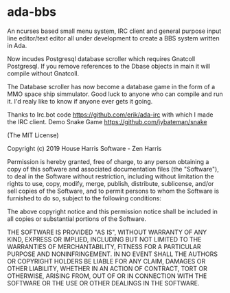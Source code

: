 # ada-bbs

An ncurses based small menu system, IRC client and general purpose input line editor/text editor all under development to create a BBS system written in Ada.

Now incudes Postgresql database scroller which requires Gnatcoll Postgresql. If you remove references to the Dbase objects in main it will compile without Gnatcoll. 

The Database scroller has now become a database game in the form of a MMO space ship simmulator. Good luck to anyone
who can compile and run it. I'd realy like to know if anyone ever gets it going.

Thanks to Irc.bot code https://github.com/erik/ada-irc with which I made the IRC client.
      Demo Snake Game https://github.com/jybateman/snake





(The MIT License)

Copyright (c) 2019 House Harris Software - Zen Harris

Permission is hereby granted, free of charge, to any person obtaining a copy of this software and associated documentation files (the "Software"), to deal in the Software without restriction, including without limitation the rights to use, copy, modify, merge, publish, distribute, sublicense, and/or sell copies of the Software, and to permit persons to whom the Software is furnished to do so, subject to the following conditions:

The above copyright notice and this permission notice shall be included in all copies or substantial portions of the Software.

THE SOFTWARE IS PROVIDED "AS IS", WITHOUT WARRANTY OF ANY KIND, EXPRESS OR IMPLIED, INCLUDING BUT NOT LIMITED TO THE WARRANTIES OF MERCHANTABILITY, FITNESS FOR A PARTICULAR PURPOSE AND NONINFRINGEMENT. IN NO EVENT SHALL THE AUTHORS OR COPYRIGHT HOLDERS BE LIABLE FOR ANY CLAIM, DAMAGES OR OTHER LIABILITY, WHETHER IN AN ACTION OF CONTRACT, TORT OR OTHERWISE, ARISING FROM, OUT OF OR IN CONNECTION WITH THE SOFTWARE OR THE USE OR OTHER DEALINGS IN THE SOFTWARE.
